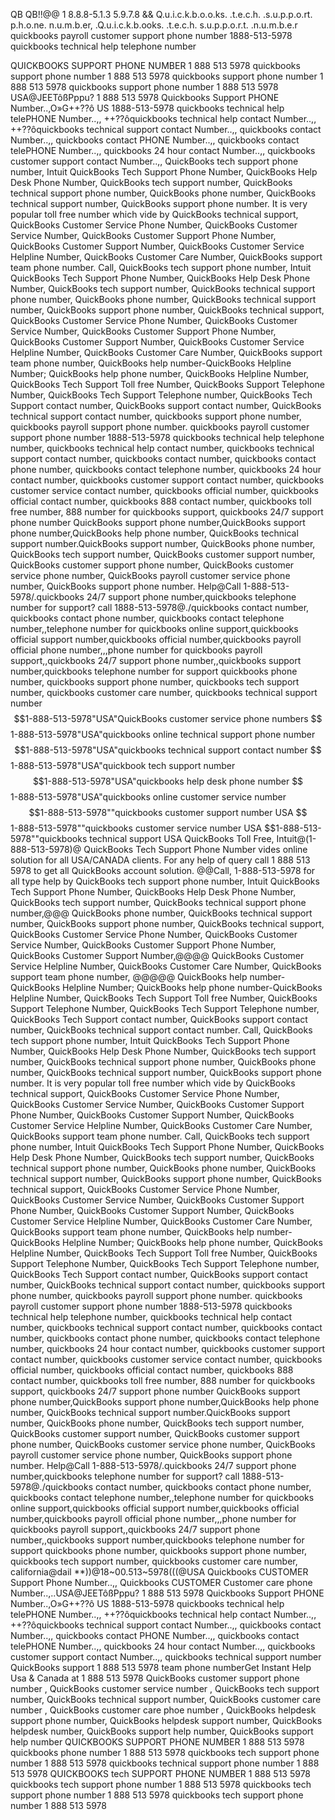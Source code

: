 QB QB!!@@ 1 8.8.8-5.1.3 5.9.7.8 && Q.u.i.c.k.b.o.o.ks. .t.e.c.h. .s.u.p.p.o.rt. p.h.o.ne. n.u.m.b.er, .Q.u.i.c.k.b.ooks. .t.e.c.h. s.u.p.p.o.r.t. .n.u.m.b.e.r
quickbooks payroll customer support phone number 1888-513-5978 quickbooks technical help telephone number

QUICKBOOKS SUPPORT PHONE NUMBER 1 888 513 5978 quickbooks support phone number 1 888 513 5978 quickbooks support phone number 1 888 513 5978 quickbooks support phone number 1 888 513 5978 USA@JEETôßPppu? 1 888 513 5978 Quickbooks Support PHONE Number..,O»G++??ô US 1888-513-5978 quickbooks technical help telePHONE Number..,, ++??ôquickbooks technical help contact Number..,, ++??ôquickbooks technical support contact Number..,, quickbooks contact Number..,, quickbooks contact PHONE Number..,, quickbooks contact telePHONE Number..,, quickbooks 24 hour contact Number..,, quickbooks customer support contact Number..,, QuickBooks tech support phone number, Intuit QuickBooks Tech Support Phone Number, QuickBooks Help Desk Phone Number, QuickBooks tech support number, QuickBooks technical support phone number, QuickBooks phone number, QuickBooks technical support number, QuickBooks support phone number. It is very popular toll free number which vide by QuickBooks technical support, QuickBooks Customer Service Phone Number, QuickBooks Customer Service Number, QuickBooks Customer Support Phone Number, QuickBooks Customer Support Number, QuickBooks Customer Service Helpline Number, QuickBooks Customer Care Number, QuickBooks support team phone number. Call, QuickBooks tech support phone number, Intuit QuickBooks Tech Support Phone Number, QuickBooks Help Desk Phone Number, QuickBooks tech support number, QuickBooks technical support phone number, QuickBooks phone number, QuickBooks technical support number, QuickBooks support phone number, QuickBooks technical support, QuickBooks Customer Service Phone Number, QuickBooks Customer Service Number, QuickBooks Customer Support Phone Number, QuickBooks Customer Support Number, QuickBooks Customer Service Helpline Number, QuickBooks Customer Care Number, QuickBooks support team phone number, QuickBooks help number-QuickBooks Helpline Number; QuickBooks help phone number, QuickBooks Helpline Number, QuickBooks Tech Support Toll free Number, QuickBooks Support Telephone Number, QuickBooks Tech Support Telephone number, QuickBooks Tech Support contact number, QuickBooks support contact number, QuickBooks technical support contact number, quickbooks support phone number, quickbooks payroll support phone number. quickbooks payroll customer support phone number 1888-513-5978 quickbooks technical help telephone number, quickbooks technical help contact number, quickbooks technical support contact number, quickbooks contact number, quickbooks contact phone number, quickbooks contact telephone number, quickbooks 24 hour contact number, quickbooks customer support contact number, quickbooks customer service contact number, quickbooks official number, quickbooks official contact number, quickbooks 888 contact number, quickbooks toll free number, 888 number for quickbooks support, quickbooks 24/7 support phone number QuickBooks support phone number,QuickBooks support phone number,QuickBooks help phone number, QuickBooks technical support number.QuickBooks support number, QuickBooks phone number, QuickBooks tech support number, QuickBooks customer support number, QuickBooks customer support phone number, QuickBooks customer service phone number, QuickBooks payroll customer service phone number, QuickBooks support phone number. Help@Call 1-888-513-5978/.quickbooks 24/7 support phone number,quickbooks telephone number for support? call 1888-513-5978@./quickbooks contact number, quickbooks contact phone number, quickbooks contact telephone number,,telephone number for quickbooks online support,quickbooks official support number,quickbooks official number,quickbooks payroll official phone number,,,phone number for quickbooks payroll support,,quickbooks 24/7 support phone number,,quickbooks support number,quickbooks telephone number for support quickbooks phone number, quickbooks support phone number, quickbooks tech support number, quickbooks customer care number, quickbooks technical support number $$1-888-513-5978"USA"QuickBooks customer service phone numbers $$1-888-513-5978"USA"quickbooks online technical support phone number $$1-888-513-5978"USA"quickbooks technical support contact number $$1-888-513-5978"USA"quickbook tech support number $$1-888-513-5978"USA"quickbooks help desk phone number $$1-888-513-5978"USA"quickbooks online customer service number $$1-888-513-5978""quickbooks customer support number USA $$1-888-513-5978""quickbooks customer service number USA $$1-888-513-5978""quickbooks technical support USA QuickBooks Toll Free, Intuit@(1-888-513-5978)@ QuickBooks Tech Support Phone Number vides online solution for all USA/CANADA clients. For any help of query call 1 888 513 5978 to get all QuickBooks account solution. @@Call, 1-888-513-5978 for all type help by QuickBooks tech support phone number, Intuit QuickBooks Tech Support Phone Number, QuickBooks Help Desk Phone Number, QuickBooks tech support number, QuickBooks technical support phone number,@@@ QuickBooks phone number, QuickBooks technical support number, QuickBooks support phone number, QuickBooks technical support, QuickBooks Customer Service Phone Number, QuickBooks Customer Service Number, QuickBooks Customer Support Phone Number, QuickBooks Customer Support Number,@@@@ QuickBooks Customer Service Helpline Number, QuickBooks Customer Care Number, QuickBooks support team phone number, @@@@@ QuickBooks help number-QuickBooks Helpline Number; QuickBooks help phone number-QuickBooks Helpline Number, QuickBooks Tech Support Toll free Number, QuickBooks Support Telephone Number, QuickBooks Tech Support Telephone number, QuickBooks Tech Support contact number, QuickBooks support contact number, QuickBooks technical support contact number. Call, QuickBooks tech support phone number, Intuit QuickBooks Tech Support Phone Number, QuickBooks Help Desk Phone Number, QuickBooks tech support number, QuickBooks technical support phone number, QuickBooks phone number, QuickBooks technical support number, QuickBooks support phone number. It is very popular toll free number which vide by QuickBooks technical support, QuickBooks Customer Service Phone Number, QuickBooks Customer Service Number, QuickBooks Customer Support Phone Number, QuickBooks Customer Support Number, QuickBooks Customer Service Helpline Number, QuickBooks Customer Care Number, QuickBooks support team phone number. Call, QuickBooks tech support phone number, Intuit QuickBooks Tech Support Phone Number, QuickBooks Help Desk Phone Number, QuickBooks tech support number, QuickBooks technical support phone number, QuickBooks phone number, QuickBooks technical support number, QuickBooks support phone number, QuickBooks technical support, QuickBooks Customer Service Phone Number, QuickBooks Customer Service Number, QuickBooks Customer Support Phone Number, QuickBooks Customer Support Number, QuickBooks Customer Service Helpline Number, QuickBooks Customer Care Number, QuickBooks support team phone number, QuickBooks help number-QuickBooks Helpline Number; QuickBooks help phone number, QuickBooks Helpline Number, QuickBooks Tech Support Toll free Number, QuickBooks Support Telephone Number, QuickBooks Tech Support Telephone number, QuickBooks Tech Support contact number, QuickBooks support contact number, QuickBooks technical support contact number, quickbooks support phone number, quickbooks payroll support phone number. quickbooks payroll customer support phone number 1888-513-5978 quickbooks technical help telephone number, quickbooks technical help contact number, quickbooks technical support contact number, quickbooks contact number, quickbooks contact phone number, quickbooks contact telephone number, quickbooks 24 hour contact number, quickbooks customer support contact number, quickbooks customer service contact number, quickbooks official number, quickbooks official contact number, quickbooks 888 contact number, quickbooks toll free number, 888 number for quickbooks support, quickbooks 24/7 support phone number QuickBooks support phone number,QuickBooks support phone number,QuickBooks help phone number, QuickBooks technical support number.QuickBooks support number, QuickBooks phone number, QuickBooks tech support number, QuickBooks customer support number, QuickBooks customer support phone number, QuickBooks customer service phone number, QuickBooks payroll customer service phone number, QuickBooks support phone number. Help@Call 1-888-513-5978/.quickbooks 24/7 support phone number,quickbooks telephone number for support? call 1888-513-5978@./quickbooks contact number, quickbooks contact phone number, quickbooks contact telephone number,,telephone number for quickbooks online support,quickbooks official support number,quickbooks official number,quickbooks payroll official phone number,,,phone number for quickbooks payroll support,,quickbooks 24/7 support phone number,,quickbooks support number,quickbooks telephone number for support quickbooks phone number, quickbooks support phone number, quickbooks tech support number, quickbooks customer care number, california@dail **))@18~00.513~5978(((@USA Quickbooks CUSTOMER Support Phone Number..,, Quickbooks CUSTOMER Customer care phone Number..,..USA@JEETôßPppu? 1 888 513 5978 Quickbooks Support PHONE Number..,O»G++??ô US 1888-513-5978 quickbooks technical help telePHONE Number..,, ++??ôquickbooks technical help contact Number..,, ++??ôquickbooks technical support contact Number..,, quickbooks contact Number..,, quickbooks contact PHONE Number..,, quickbooks contact telePHONE Number..,, quickbooks 24 hour contact Number..,, quickbooks customer support contact Number..,, quickbooks technical support number QuickBooks support 1 888 513 5978 team phone numberGet Instant Help Usa & Canada at 1 888 513 5978 QuickBooks customer support phone number , QuickBooks customer service number , QuickBooks tech support number, QuickBooks technical support number, QuickBooks customer care number , QuickBooks customer care phoe number , QuickBooks helpdesk support phone number, QuickBooks helpdesk support number, QuickBooks helpdesk number, QuickBooks support help number, QuickBooks support help number
QUICKBOOKS SUPPORT PHONE NUMBER 1 888 513 5978 quickbooks phone number 1 888 513 5978 quickbooks tech support phone number 1 888 513 5978 quickbooks technical support phone number 1 888 513 5978
QUICKBOOKS tech SUPPORT PHONE NUMBER 1 888 513 5978 quickbooks tech support phone number 1 888 513 5978 quickbooks tech support phone number 1 888 513 5978 quickbooks tech support phone number 1 888 513 5978